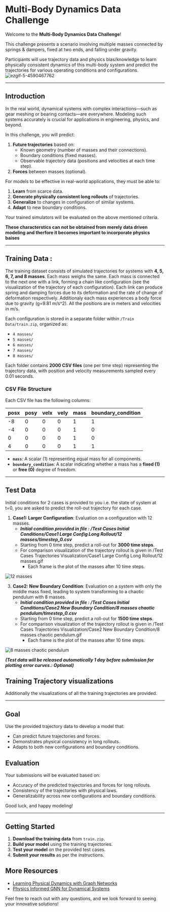 # Multi-Body Dynamics Data Challenge

Welcome to the **Multi-Body Dynamics Data Challenge**! 

This challenge presents a scenario involving multiple masses connected by springs & dampers, fixed at two ends, and falling under gravity. 

Participants will use trajectory data and physics bias/knowledge to learn physically consistent dynamics of this multi-body system and predict the trajectories for various operating conditions and configurations. 
![ezgif-5-4590467762](https://github.com/user-attachments/assets/24d6b39a-7b84-4d1f-9306-ce0ef5597742)

---

## Introduction
In the real world, dynamical systems with complex interactions—such as gear meshing or bearing contacts—are everywhere. Modeling such systems accurately is crucial for applications in engineering, physics, and beyond. 

In this challenge, you will predict:
1. **Future trajectories** based on:
   - Known geometry (number of masses and their connections).
   - Boundary conditions (fixed masses).
   - Observable trajectory data (positions and velocities at each time step).
2. **Forces** between masses (optional).

For models to be effective in real-world applications, they must be able to:
1. **Learn** from scarce data.
2. **Generate physically consistent long rollouts** of trajectories.
3. **Generalize** to changes in configuration of similar systems.
4. **Adapt** to new boundary conditions. 

Your trained simulators will be evaluated on the above mentioned criteria.
 
 **These characterstics can not be obtained from merely data driven modeling and therfore it becomes important to incorporate physics baises**

---

## Training Data : 

The training dataset consists of simulated trajectories for systems with **4, 5, 6, 7, and 8 masses**. Each mass weighs the same. Each mass is connected to the next one with a link, forming a chain like configuration (see the visualization of the trajectory of each configuration). Each link can produce spring and damping forces due to its deformation and the rate of change of deformation respectively. Additionaly each mass experiences a body force due to gravity (g=9.81 m/s^2). All the positions are in meters and velocities in m/s. 

Each configuration is stored in a separate folder within `/Train Data/train.zip`, organized as:

- `4 masses/`
- `5 masses/`
- `6 masses/`
- `7 masses/`
- `8 masses/`

Each folder contains **2000 CSV files** (one per time step) representing the trajectory data, with position and velocity measurements sampled every 0.01 seconds.

### CSV File Structure

Each CSV file has the following columns:

| posx | posy | velx | vely | mass | boundary_condition |
|------|------|------|------|------|--------------------|
| -8   | 0    | 0    | 0    | 1    | 1                 |
| -4   | 0    | 0    | 0    | 1    | 0                 |
| 0    | 0    | 0    | 0    | 1    | 0                 |
| 4    | 0    | 0    | 0    | 1    | 1                 |

- **`mass`**: A scalar (1) representing equal mass for all components.
- **`boundary_condition`**: A scalar indicating whether a mass has a **fixed (1)** or **free (0)** degree of freedom.

---

## Test Data

Initial conditions for 2 cases is provided to you i.e. the state of system at t=0, you are asked to predict the roll-out trajectory for each case.

1. **Case1: Larger Configuration**: Evaluation on a configuration with 12 masses.
     - ***Initial condition provided in file : /Test Cases Initial Conditions/Case1 Large Config Long Rollout/12 masses/timestep_0.csv***
     - Starting from 0 time step, predict a roll-out for **3000 time steps**.
     - For comparison visualization of the trajectory rollout is given in /Test Cases Trajectories Visualization/Case1 Large Config Long Rollout/12 masses.gif
        - Each frame is the plot of the masses after 10 time steps.

![12 masses](https://github.com/user-attachments/assets/8f4f1da1-c5c1-40db-9534-b215e681c524)


3. **Case2: New Boundary Condition**: Evaluation on a system with only the middle mass fixed, leading to system transforming to a chaotic pendulum with 8 masses.
     - ***Initial condition provided in file : /Test Cases Initial Conditions/Case2 New Boundary Condition/8 masses chaotic pendulum/timestep_0.csv***
     - Starting from 0 time step, predict a roll-out for **1500 time steps**.
     - For comparison visualization of the trajectory rollout is given in /Test Cases Trajectories Visualization/Case2 New Boundary Condition/8 masses chaotic pendulum.gif
        - Each frame is the plot of the masses after 10 time steps.
      
![8 masses chaotic pendulum](https://github.com/user-attachments/assets/1c49db94-bf08-4a70-bb6b-ce2f62a078fa)

   
   ***(Test data will be released automatically 1 day before submission for plotting error curves.: Optional)***

## Training Trajectory visualizations

Additionally the visualizations of all the training trajectories are provided.

---

## Goal

Use the provided trajectory data to develop a model that:
- Can predict future trajectories and forces.
- Demonstrates physical consistency in long rollouts.
- Adapts to both new configurations and boundary conditions.

## Evaluation

Your submissions will be evaluated based on:
- Accuracy of the predicted trajectories and forces for long rollouts.
- Consistency of the trajectories with physical laws.
- Generalizability across new configurations and boundary conditions.

Good luck, and happy modeling!

---

## Getting Started

1. **Download the training data** from `train.zip`.
2. **Build your model** using the training trajectories.
3. **Test your model** on the provided test cases.
4. **Submit your results** as per the instructions.

## More Resources

- [Learning Physical Dynamics with Graph Networks](https://arxiv.org/abs/1806.01242)
- [Physics Informed GNN for Dynamical Systems](https://proceedings.neurips.cc/paper_files/paper/2022/file/17b598fda495256bef6785c2b76c3217-Paper-Datasets_and_Benchmarks.pdf)

Feel free to reach out with any questions, and we look forward to seeing your innovative solutions!
